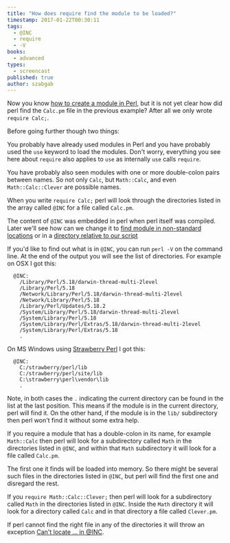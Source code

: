 ```yaml
---
title: "How does require find the module to be loaded?"
timestamp: 2017-01-22T00:30:11
tags:
  - @INC
  - require
  - -V
books:
  - advanced
types:
  - screencast
published: true
author: szabgab
---
```



Now you know [how to create a module in Perl](/modules), but it is not yet clear how did perl find the `Calc.pm`
file in the previous example? After all we only wrote `require Calc;`.


<slidecast file="advanced-perl/libraries-and-modules/require-at-inc"  youtube="ZDLkN2kCx2Y" />


Before going further though two things:

You probably have already used modules in Perl and you have probably used the `use` keyword to load the
modules. Don't worry, everything you see here about `require` also applies to `use` as internally `use`
calls `require`.

You have probably also seen modules with one or more double-colon pairs between names. So not only `Calc`, but
`Math::Calc`, and even `Math::Calc::Clever` are possible names.

When you write `require Calc;` perl will look through the directories listed in the array called `@INC`
for a file called `Calc.pm`.

The content of `@INC` was embedded in perl when perl itself was compiled. Later we'll see how can
we change it to [find module in non-standard locations](/how-to-change-inc-to-find-perl-modules-in-non-standard-locations)
or in a [directory relative to our script](/how-to-add-a-relative-directory-to-inc)

If you'd like to find out what is in `@INC`, you can run `perl -V` on the command line. At the end of the output you will
see the list of directories. For example on OSX I got this:

```
  @INC:
    /Library/Perl/5.18/darwin-thread-multi-2level
    /Library/Perl/5.18
    /Network/Library/Perl/5.18/darwin-thread-multi-2level
    /Network/Library/Perl/5.18
    /Library/Perl/Updates/5.18.2
    /System/Library/Perl/5.18/darwin-thread-multi-2level
    /System/Library/Perl/5.18
    /System/Library/Perl/Extras/5.18/darwin-thread-multi-2level
    /System/Library/Perl/Extras/5.18
    .
```

On MS Windows using [Strawberry Perl](http://strawberryperl.com/) I got this:

```
  @INC:
    C:/strawberry/perl/lib
    C:/strawberry/perl/site/lib
    C:\strawberry\perl\vendor\lib
    .
```

Note, in both cases the `.` indicating the current directory can be found in the list at the last position. This means
if the module is in the current directory, perl will find it. On the other hand, if the module is in the `lib/` subdirectory
then perl won't find it without some extra help.


If you require a module that has a double-colon in its name, for example `Math::Calc` then perl will look for a subdirectory
called `Math` in the directories listed in `@INC`, and within that `Math` subdirectory it will look
for a file called `Calc.pm`.

The first one it finds will be loaded into memory. So there might be several such files in the directories listed in `@INC`,
but perl will find the first one and disregard the rest.

If you `require Math::Calc::Clever;` then perl will look for a subdirectory called `Math` in the directories listed
in `@INC`. Inside the `Math` directory it will look for a directory called `Calc` and in that directory
a file called `Clever.pm`.

If perl cannot find the right file in any of the directories it will throw an exception
[Can't locate ... in @INC](/cant-locate-in-inc).


